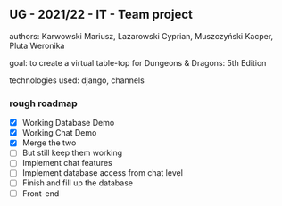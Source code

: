 ## UG - 2021/22 - IT - Team project

authors: Karwowski Mariusz, Lazarowski Cyprian, Muszczyński Kacper, Pluta Weronika

goal: to create a virtual table-top for Dungeons & Dragons: 5th Edition

technologies used: django, channels

### rough roadmap

- [x] Working Database Demo
- [x] Working Chat Demo
- [x] Merge the two
- [ ] But still keep them working
- [ ] Implement chat features
- [ ] Implement database access from chat level
- [ ] Finish and fill up the database
- [ ] Front-end